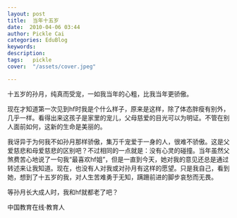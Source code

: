 ```yaml
---
layout: post  
title:  当年十五岁  
date:  2010-04-06 03:44  
author: Pickle Cai  
categories: EduBlog  
keywords: 
description:   
tags:	pickle   
cover:  "/assets/cover.jpeg"  

---  
```

    
十五岁的孙月，纯真而受宠，一如我当年的心粗，比我当年更骄傲。



现在才知道第一次见到hf时我是个什么样子，原来是这样，除了体态胖瘦有别外，几乎一样。看得出来这孩子是家里的宠儿，父母慈爱的目光可以为明证。不管在别人面前如何，这新的生命是美丽的。



我讶异于为何我不如孙月那样骄傲，集万千宠爱于一身的人，很难不骄傲。这是父爱慈悲和母爱慈悲的区别吧？不过相同的一点就是：没有心灵的碰撞。当年虽然父煞费苦心地说了一句我“最喜欢hf姐”，但是一直到今天，她对我的意见还总是通过转述来让我知道。现在，也没有人对我或对孙月有这样的愿望。只是我自己，看到她，想到了十五岁的我，对人生苦难勇于无知，蹒跚前进的脚步哀愁而无畏。



等孙月长大成人时，我和hf就都老了吧？



		    
 中国教育在线·教育人

